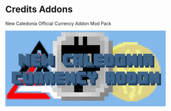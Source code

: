 # Credits Addons

New Caledonia Official Currency Addon Mod Pack

![background.png](background.png)
